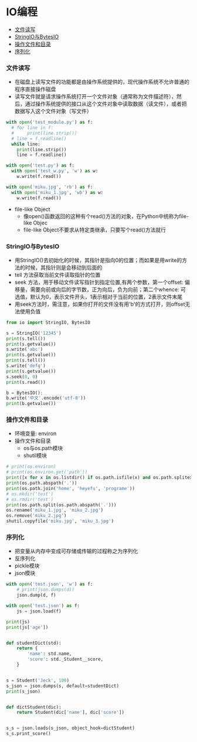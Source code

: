 # IO编程

- [文件读写](#file-read-write)
- [StringIO与BytesIO](#stringIO-bytesIO)
- [操作文件和目录](#file-diretory)
- [序列化](#serialization)

<div id="file-read-write"></div>

### 文件读写
- 在磁盘上读写文件的功能都是由操作系统提供的，现代操作系统不允许普通的程序直接操作磁盘
- 读写文件就是请求操作系统打开一个文件对象（通常称为文件描述符），然后，通过操作系统提供的接口从这个文件对象中读取数据（读文件），或者把数据写入这个文件对象（写文件）

```python
with open('test_module.py') as f:
  # for line in f:
  #     print(line.strip())
  # line = f.readline()
  while line:
    print(line.strip())
    line = f.readline()

with open('test.py') as f:
  with open('test_w.py', 'w') as w:
    w.write(f.read())

with open('miku.jpg', 'rb') as f:
  with open('miku_1.jpg', 'wb') as w:
    w.write(f.read())
```

- file-like Object
    - 像open()函数返回的这种有个read()方法的对象，在Python中统称为file-like Objec
    - file-like Object不要求从特定类继承，只要写个read()方法就行


<div id="stringIO-bytesIO"></div>

### StringIO与BytesIO
- 用StringIO()去初始化的时候，其指针是指向0的位置；而如果是用write的方法的时候，其指针则是会移动到后面的
- tell 方法获取当前文件读取指针的位置
- seek 方法，用于移动文件读写指针到指定位置,有两个参数，第一个offset: 偏移量，需要向前或向后的字节数，正为向后，负为向前；第二个whence: 可选值，默认为0，表示文件开头，1表示相对于当前的位置，2表示文件末尾
-  用seek方法时，需注意，如果你打开的文件没有用'b'的方式打开，则offset无法使用负值
```python
from io import StringIO, BytesIO

s = StringIO('12345')
print(s.tell())
print(s.getvalue())
s.write('abc')
print(s.getvalue())
print(s.tell())
s.write('defg')
print(s.getvalue())
s.seek(0, 0)
print(s.read())

b = BytesIO();
b.write('中文'.encode('utf-8'))
print(b.getvalue())
```

<div id="file-diretory"></div>

### 操作文件和目录
- 环境变量: environ
- 操作文件和目录
    - os与os.path模块
    - shutil模块
```python
# print(os.environ)
# print(os.environ.get('path'))
print([x for x in os.listdir() if os.path.isfile(x) and os.path.splitext(x)[1] == '.py'])
print(os.path.abspath('.'))
print(os.path.join('home', 'heyefu', 'programe'))
# os.mkdir('test')
# os.rmdir('test')
print(os.path.split(os.path.abspath('.')))
os.rename('miku_1.jpg', 'miku_2.jpg')
os.remove('miku_2.jpg')
shutil.copyfile('miku.jpg', 'miku_3.jpg')
```

<div id="serialization"></div>

### 序列化
- 把变量从内存中变成可存储或传输的过程称之为序列化
- 反序列化
- pickle模块
- json模块
```python
with open('test.json', 'w') as f:
    # print(json.dumps(d))
    json.dump(d, f)

with open('test.json') as f:
    js = json.load(f)

print(js)
print(js['age'])


def studentDict(std):
    return {
        'name': std.name,
        'score': std._Student__score,
    }


s = Student('Jeck', 100)
s_json = json.dumps(s, default=studentDict)
print(s_json)


def dictStudent(dic):
    return Student(dic['name'], dic['score'])


s_s = json.loads(s_json, object_hook=dictStudent)
s_s.print_score()
```